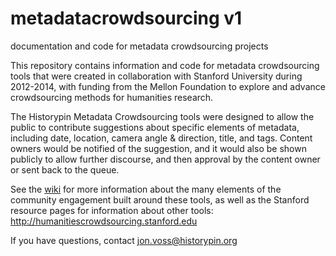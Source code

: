 # metadatacrowdsourcing v1
documentation and code for metadata crowdsourcing projects

This repository contains information and code for metadata crowdsourcing tools that were created in collaboration with Stanford University during 2012-2014, with funding from the Mellon Foundation to explore and advance crowdsourcing methods for humanities research.

The Historypin Metadata Crowdsourcing tools were designed to allow the public to contribute suggestions about specific elements of metadata, including date, location, camera angle & direction, title, and tags. Content owners would be notified of the suggestion, and it would also be shown publicly to allow further discourse, and then approval by the content owner or sent back to the queue.

See the [wiki](https://github.com/Historypin/metadatacrowdsourcing/wiki) for more information about the many elements of the community engagement built around these tools, as well as the Stanford resource pages for information about other tools: http://humanitiescrowdsourcing.stanford.edu

If you have questions, contact jon.voss@historypin.org
